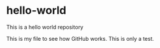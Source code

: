 # hello-world
This is a hello world repository

This is my file to see how GitHub works. This is only a test.
